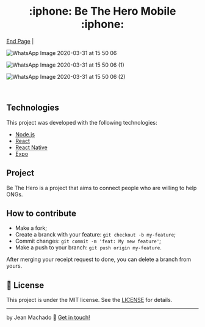 <h1 align="center">
:iphone: Be The Hero Mobile :iphone:
</h1>

 <a href="#memo-license">End Page</a> |


![WhatsApp Image 2020-03-31 at 15 50 06](https://user-images.githubusercontent.com/60414493/80431559-255e5f80-88c8-11ea-8d89-bc5703caf77a.jpeg)

![WhatsApp Image 2020-03-31 at 15 50 06 (1)](https://user-images.githubusercontent.com/60414493/80431553-242d3280-88c8-11ea-98d2-d8eccab3a5e6.jpeg)

![WhatsApp Image 2020-03-31 at 15 50 06 (2)](https://user-images.githubusercontent.com/60414493/80431558-24c5c900-88c8-11ea-842c-79d8524db612.jpeg)

<br>



## Technologies

This project was developed with the following technologies:

- [Node.js](https://nodejs.org/en/) 
- [React](https://reactjs.org)
- [React Native](https://facebook.github.io/react-native/)
- [Expo](https://expo.io/)

## Project

Be The Hero is a project that aims to connect people who are willing to help ONGs.


## How to contribute

- Make a fork;
- Create a branck with your feature: `git checkout -b my-feature`;
- Commit changes: `git commit -m 'feat: My new feature'`;
- Make a push to your branch: `git push origin my-feature`.

After merging your receipt request to done, you can delete a branch from yours.

## :memo: License

This project is under the MIT license. See the [LICENSE](https://github.com/jeannzk021/be-the-hero-Mobile-) for details.

---

by Jean Machado :wave: [Get in touch!](https://www.linkedin.com/in/jeanmachado021)
